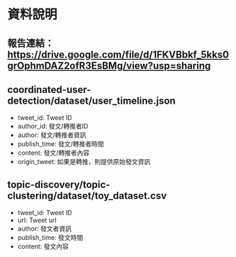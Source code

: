 # 資料說明
## 報告連結：https://drive.google.com/file/d/1FKVBbkf_5kks0grOphmDAZ2ofR3EsBMg/view?usp=sharing
## coordinated-user-detection/dataset/user_timeline.json
* tweet_id: Tweet ID
* author_id: 發文/轉推者ID 
* author: 發文/轉推者資訊
* publish_time: 發文/轉推者時間
* content: 發文/轉推者內容
* origin_tweet: 如果是轉推，則提供原始發文資訊

## topic-discovery/topic-clustering/dataset/toy_dataset.csv
* tweet_id: Tweet ID
* url: Tweet url
* author: 發文者資訊
* publish_time: 發文時間
* content: 發文內容

